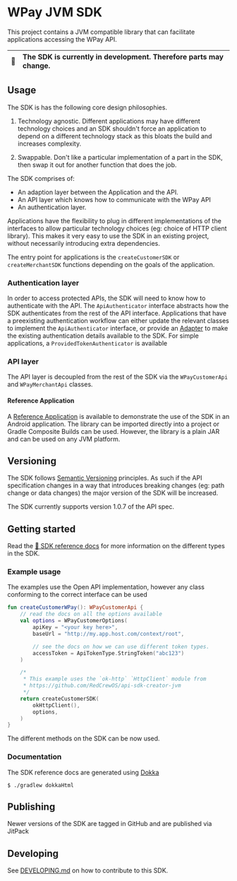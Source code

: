 # WPay JVM SDK

This project contains a JVM compatible library that can facilitate applications accessing the WPay API.

| :memo: | The SDK is currently in development. Therefore parts may change. |
|--------|:-----------------------------------------------------------------|

## Usage

The SDK is has the following core design philosophies.

1. Technology agnostic. Different applications may have different technology choices and an SDK shouldn't force an 
application to depend on a different technology stack as this bloats the build and increases complexity.

2. Swappable. Don't like a particular implementation of a part in the SDK, then swap it out for another function that
does the job.

The SDK comprises of:
 - An adaption layer between the Application and the API.
 - An API layer which knows how to communicate with the WPay API
 - An authentication layer.

Applications have the flexibility to plug in different implementations of the interfaces to allow particular technology
choices (eg: choice of HTTP client library). This makes it very easy to use the SDK in an existing project, without 
necessarily introducing extra dependencies.

The entry point for applications is the `createCustomerSDK` or `createMerchantSDK` functions depending on the goals of
the application.

### Authentication layer

In order to access protected APIs, the SDK will need to know how to authenticate with the API. The `ApiAuthenticator` 
interface abstracts how the SDK authenticates from the rest of the API interface. Applications that have a preexisting
authentication workflow can either update the relevant classes to implement the `ApiAuthenticator` interface, or provide
an [Adapter](https://en.wikipedia.org/wiki/Adapter_pattern#Java) to make the existing authentication details available
to the SDK. For simple applications, a `ProvidedTokenAuthenticator` is available

### API layer

The API layer is decoupled from the rest of the SDK via the `WPayCustomerApi` and `WPayMerchantApi` classes.

#### Reference Application

A [Reference Application](https://github.com/w-pay/sdk-reference-android) is available to demonstrate the use of the 
SDK in an Android application. The library can be imported directly into a project or Gradle Composite Builds can be
used. However, the library is a plain JAR and can be used on any JVM platform.

## Versioning

The SDK follows [Semantic Versioning](https://semver.org/) principles. As such if the API specification changes in a
way that introduces breaking changes (eg: path change or data changes) the major version of the SDK will be increased.

The SDK currently supports version 1.0.7 of the API spec.

## Getting started

Read the [📘 SDK reference docs](/sdk/docs/sdk/index.html) for more information on the different types
in the SDK.

### Example usage

The examples use the Open API implementation, however any class conforming to the correct interface
can be used

```kotlin
fun createCustomerWPay(): WPayCustomerApi {
    // read the docs on all the options available
    val options = WPayCustomerOptions(
        apiKey = "<your key here>",
        baseUrl = "http://my.app.host.com/context/root",

        // see the docs on how we can use different token types.
        accessToken = ApiTokenType.StringToken("abc123")
    )

    /*
     * This example uses the `ok-http` `HttpClient` module from
     * https://github.com/RedCrewOS/api-sdk-creator-jvm
     */
    return createCustomerSDK(
        okHttpClient(),
        options,
    )
}
```

The different methods on the SDK can be now used.

### Documentation

The SDK reference docs are generated using [Dokka](https://github.com/Kotlin/dokka)

```shell
$ ./gradlew dokkaHtml
```

## Publishing

Newer versions of the SDK are tagged in GitHub and are published via JitPack

## Developing

See [DEVELOPING.md](./DEVELOPING.md) on how to contribute to this SDK.
